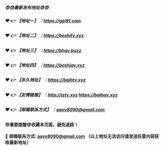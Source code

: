 ##### :sunglasses::sunglasses:最新发布地址:sunglasses::sunglasses:

##### :heart: :point_right: 【地址一】 ：https://ggi91.com

##### :heart: :point_right: 【地址二】 ：https://boshitv.xyz

##### :heart: :point_right: 【地址三】 ：https://bhav.buzz

##### :heart: :point_right: 【地址四】 ：https://boshiav.xyz

##### :heart: :point_right: 【永久地址】 ：https://baihtv.xyz

##### :heart: :point_right: 【友情链接】 ：http://jztv.xyz  https://baihav.xyz

##### :heart: :point_right: 【邮箱联系方式】 ：aavv8090@gmail.com

#### :sunglasses:重要提醒:sunglasses:收藏本页面，避免迷路！


:e-mail: __邮箱联系方式: aavv8090@gmail.com （以上地址无法访问请发送任意内容获取最新地址）__
